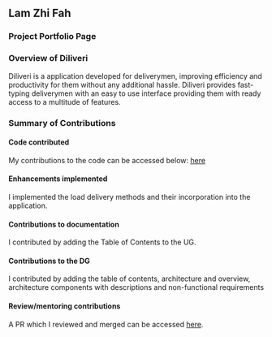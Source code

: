 ## Lam Zhi Fah

### Project Portfolio Page

### Overview of Diliveri 
Diliveri is a application developed for deliverymen, improving efficiency and productivity for them
without any additional hassle. Diliveri provides fast-typing deliverymen with an easy to use interface providing
them with ready access to a multitude of features.

### Summary of Contributions

#### Code contributed
My contributions to the code can be accessed below:
[here](https://nus-cs2113-ay2021s2.github.io/tp-dashboard/?search=lamzf1998&sort=groupTitle&sortWithin=title&since=2021-03-05&timeframe=commit&mergegroup=&groupSelect=groupByRepos&breakdown=false&tabOpen=true&tabType=authorship&tabAuthor=lamzf1998&tabRepo=AY2021S2-CS2113-W10-1%2Ftp%5Bmaster%5D&authorshipIsMergeGroup=false&authorshipFileTypes=docs~functional-code)

#### Enhancements implemented
I implemented the load delivery methods and their incorporation into the application.

#### Contributions to documentation
I contributed by adding the Table of Contents to the UG.

#### Contributions to the DG
I contributed by adding the table of contents, architecture and overview, architecture components with descriptions and non-functional requirements

#### Review/mentoring contributions
A PR which I reviewed and merged can be accessed [here](https://github.com/AY2021S2-CS2113-W10-1/tp/pull/123).



